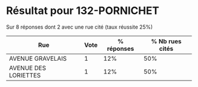 # Résultat pour 132-PORNICHET

Sur 8 réponses dont 2 avec une rue cité (taux réussite 25%)

| Rue | Vote | % réponses | % Nb rues cités|
|-----|------|------------|----------------|
| AVENUE GRAVELAIS | 1 | 12% | 50%|
| AVENUE DES LORIETTES | 1 | 12% | 50%|
